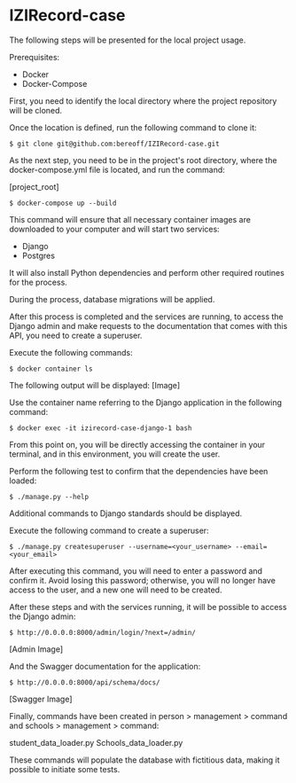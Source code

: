 # IZIRecord-case

The following steps will be presented for the local project usage.

Prerequisites:
- Docker
- Docker-Compose

First, you need to identify the local directory where the project repository will be cloned.

Once the location is defined, run the following command to clone it:
```
$ git clone git@github.com:bereoff/IZIRecord-case.git
```

As the next step, you need to be in the project's root directory, where the docker-compose.yml file is located, and run the command:

[project_root]

```
$ docker-compose up --build
```

This command will ensure that all necessary container images are downloaded to your computer and will start two services:
- Django
- Postgres

It will also install Python dependencies and perform other required routines for the process.

During the process, database migrations will be applied.

After this process is completed and the services are running, to access the Django admin and make requests to the documentation that comes with this API, you need to create a superuser.

Execute the following commands:
```
$ docker container ls
```

The following output will be displayed:
[Image]

Use the container name referring to the Django application in the following command:
```
$ docker exec -it izirecord-case-django-1 bash
```

From this point on, you will be directly accessing the container in your terminal, and in this environment, you will create the user.

Perform the following test to confirm that the dependencies have been loaded:
```
$ ./manage.py --help
```

Additional commands to Django standards should be displayed.

Execute the following command to create a superuser:
```
$ ./manage.py createsuperuser --username=<your_username> --email=<your_email>
```

After executing this command, you will need to enter a password and confirm it. Avoid losing this password; otherwise, you will no longer have access to the user, and a new one will need to be created.

After these steps and with the services running, it will be possible to access the Django admin:
```
$ http://0.0.0.0:8000/admin/login/?next=/admin/
```
[Admin Image]

And the Swagger documentation for the application:
```
$ http://0.0.0.0:8000/api/schema/docs/
```
[Swagger Image]

Finally, commands have been created in person > management > command and schools > management > command:

student_data_loader.py
Schools_data_loader.py

These commands will populate the database with fictitious data, making it possible to initiate some tests.
